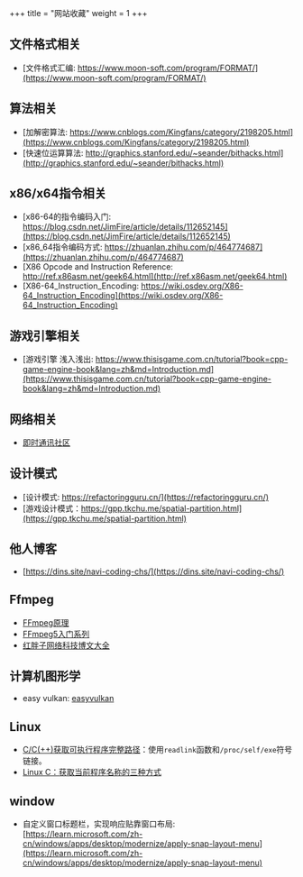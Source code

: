 +++
title = "网站收藏"
weight = 1
+++


## 文件格式相关
* [文件格式汇编: https://www.moon-soft.com/program/FORMAT/](https://www.moon-soft.com/program/FORMAT/)

## 算法相关
* [加解密算法: https://www.cnblogs.com/Kingfans/category/2198205.html](https://www.cnblogs.com/Kingfans/category/2198205.html)
* [快速位运算算法: http://graphics.stanford.edu/~seander/bithacks.html](http://graphics.stanford.edu/~seander/bithacks.html)

## x86/x64指令相关
* [x86-64的指令编码入门: https://blog.csdn.net/JimFire/article/details/112652145](https://blog.csdn.net/JimFire/article/details/112652145)
* [x86_64指令编码方式: https://zhuanlan.zhihu.com/p/464774687](https://zhuanlan.zhihu.com/p/464774687)
* [X86 Opcode and Instruction Reference: http://ref.x86asm.net/geek64.html](http://ref.x86asm.net/geek64.html)
* [X86-64_Instruction_Encoding: https://wiki.osdev.org/X86-64_Instruction_Encoding](https://wiki.osdev.org/X86-64_Instruction_Encoding)

## 游戏引擎相关
* [游戏引擎 浅入浅出: https://www.thisisgame.com.cn/tutorial?book=cpp-game-engine-book&lang=zh&md=Introduction.md](https://www.thisisgame.com.cn/tutorial?book=cpp-game-engine-book&lang=zh&md=Introduction.md)

## 网络相关

* [即时通讯社区](http://www.52im.net/)

## 设计模式

* [设计模式: https://refactoringguru.cn/](https://refactoringguru.cn/)
* [游戏设计模式：https://gpp.tkchu.me/spatial-partition.html](https://gpp.tkchu.me/spatial-partition.html)

## 他人博客

* [https://dins.site/navi-coding-chs/](https://dins.site/navi-coding-chs/)

## Ffmpeg

* [FFmpeg原理](https://ffmpeg.xianwaizhiyin.net/)
* [FFmpeg5入门系列](https://feater.top/ffmpeg/ffmpeg-learning-indexes/)
* [红胖子网络科技博文大全](https://blog.csdn.net/qq21497936/article/details/102478062#Qt%E5%BC%80%E5%8F%91%E4%B8%93%E6%A0%8F%EF%BC%9A%E5%BC%80%E5%8F%91%E6%8A%80%E6%9C%AF)

## 计算机图形学

* easy vulkan: [easyvulkan](https://easyvulkan.github.io/)

## Linux 

* [C/C(++)获取可执行程序完整路径](https://www.cnblogs.com/pandamohist/p/14590061.html)：使用`readlink`函数和`/proc/self/exe`符号链接。
* [Linux C：获取当前程序名称的三种方式](https://zhuanlan.zhihu.com/p/653334147)

## window

* 自定义窗口标题栏，实现响应贴靠窗口布局:[https://learn.microsoft.com/zh-cn/windows/apps/desktop/modernize/apply-snap-layout-menu](https://learn.microsoft.com/zh-cn/windows/apps/desktop/modernize/apply-snap-layout-menu)